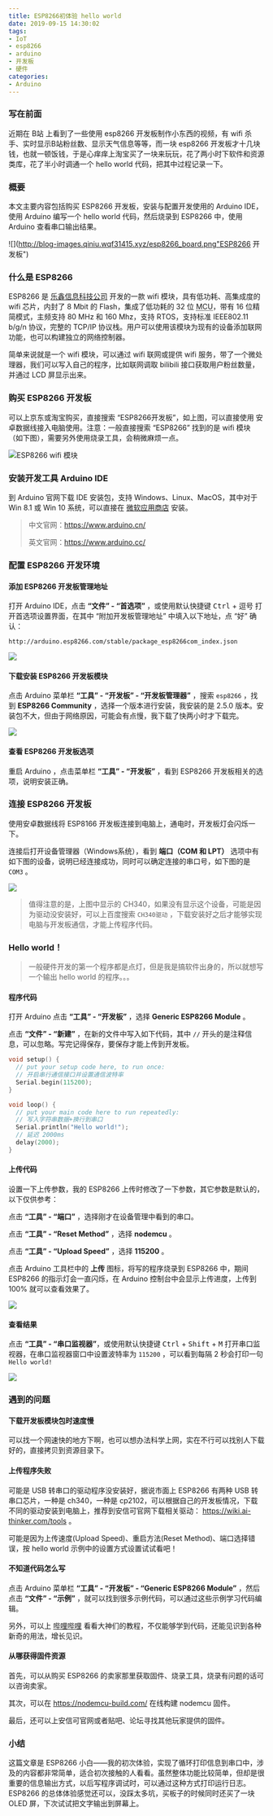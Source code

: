 ```yaml
---
title: ESP8266初体验 hello world
date: 2019-09-15 14:30:02
tags:
- IoT
- esp8266
- arduino
- 开发板
- 硬件
categories:
- Arduino
---
```


### 写在前面

近期在 B站 上看到了一些使用 esp8266 开发板制作小东西的视频，有 wifi 杀手、实时显示B站粉丝数、显示天气信息等等，而一块 esp8266 开发板才十几块钱，也就一顿饭钱，于是心痒痒上淘宝买了一块来玩玩，花了两小时下软件和资源类库，花了半小时调通一个 hello world 代码，把其中过程记录一下。



### 概要

本文主要内容包括购买 ESP8266 开发板，安装与配置开发使用的 Arduino IDE，使用 Arduino 编写一个 hello world 代码，然后烧录到 ESP8266 中，使用 Arduino 查看串口输出结果。

![](http://blog-images.qiniu.wqf31415.xyz/esp8266_board.png"ESP8266 开发板")

### 什么是 ESP8266

ESP8266 是 [乐鑫信息科技公司](https://www.espressif.com/) 开发的一款 wifi 模块，具有低功耗、高集成度的 wifi 芯片，内封了 8 Mbit 的 Flash，集成了低功耗的 32 位 <abbr title="微控制单元(Microcontroller Unit；MCU)">MCU</abbr>，带有 16 位精简模式，主频支持 80 MHz 和 160 Mhz，支持 RTOS，支持标准 IEEE802.11 b/g/n 协议，完整的 TCP/IP 协议栈。用户可以使用该模块为现有的设备添加联网功能，也可以构建独立的网络控制器。

简单来说就是一个 wifi 模块，可以通过 wifi 联网或提供 wifi 服务，带了一个微处理器，我们可以写入自己的程序，比如联网调取 bilibili 接口获取用户粉丝数量，并通过 LCD 屏显示出来。



<!-- more-->



### 购买 ESP8266 开发板

可以上京东或淘宝购买，直接搜索 “ESP8266开发板”，如上图，可以直接使用 安卓数据线接入电脑使用。注意：一般直接搜索 “ESP8266” 找到的是 wifi 模块（如下图），需要另外使用烧录工具，会稍微麻烦一点。

![](http://blog-images.qiniu.wqf31415.xyz/esp8266_wifi_module.png "ESP8266 wifi 模块")



### 安装开发工具 Arduino IDE

到 Arduino 官网下载 IDE 安装包，支持 Windows、Linux、MacOS，其中对于 Win 8.1 或 Win 10 系统，可以直接在 [微软应用商店](https://www.microsoft.com/zh-cn/p/arduino-ide/9nblggh4rsd8?ocid=badge&rtc=1#activetab=pivot:overviewtab) 安装。

> 中文官网：<https://www.arduino.cn/>
>
> 英文官网：<https://www.arduino.cc/>



### 配置 ESP8266 开发环境

#### 添加 ESP8266 开发板管理地址

打开 Arduino IDE，点击 **“文件” - “首选项”** ，或使用默认快捷键 <kbd>Ctrl</kbd> + <kbd>逗号</kbd> 打开首选项设置界面，在其中 “附加开发板管理地址” 中填入以下地址，点 “好” 确认：

```
http://arduino.esp8266.com/stable/package_esp8266com_index.json
```

![](http://blog-images.qiniu.wqf31415.xyz/esp8266_arduino_preferences.png)



#### 下载安装 ESP8266 开发板模块

点击 Arduino 菜单栏 **“工具” - “开发板” - “开发板管理器”** ，搜索 `esp8266` ，找到 **ESP8266 Community** ，选择一个版本进行安装，我安装的是 2.5.0 版本。安装包不大，但由于网络原因，可能会有点慢，我下载了快两小时才下载完。

![](http://blog-images.qiniu.wqf31415.xyz/esp8266_arduino_board_manage.png)



#### 查看 ESP8266 开发板选项

重启 Arduino ，点击菜单栏 **“工具” - “开发板”** ，看到 ESP8266 开发板相关的选项，说明安装正确。



### 连接 ESP8266 开发板

使用安卓数据线将 ESP8166 开发板连接到电脑上，通电时，开发板灯会闪烁一下。

连接后打开设备管理器（Windows系统），看到 **端口（COM 和 LPT）** 选项中有如下图的设备，说明已经连接成功，同时可以确定连接的串口号，如下图的是 `COM3` 。

![](http://blog-images.qiniu.wqf31415.xyz/esp8266_connect_computer.png)

> 值得注意的是，上图中显示的 CH340，如果没有显示这个设备，可能是因为驱动没安装好，可以上百度搜索 `CH340驱动` ，下载安装好之后才能够实现电脑与开发板通信，才能上传程序代码。

### Hello world！

> 一般硬件开发的第一个程序都是点灯，但是我是搞软件出身的，所以就想写一个输出 hello world 的程序。。。

#### 程序代码

打开 Arduino 点击 **“工具” - “开发板”** ，选择 **Generic ESP8266 Module** 。

点击 **“文件” - “新建”** ，在新的文件中写入如下代码，其中 `//` 开头的是注释信息，可以忽略。写完记得保存，要保存才能上传到开发板。

```c++
void setup() {
  // put your setup code here, to run once:
  // 开启串行通信接口并设置通信波特率
  Serial.begin(115200);
}

void loop() {
  // put your main code here to run repeatedly:
  // 写入字符串数据+换行到串口
  Serial.println("Hello world!");
  // 延迟 2000ms
  delay(2000);
}
```



#### 上传代码

设置一下上传参数，我的 ESP8266 上传时修改了一下参数，其它参数是默认的，以下仅供参考：

点击 **“工具” - “端口”** ，选择刚才在设备管理中看到的串口。

点击 **“工具” - “Reset Method”** ，选择 **nodemcu** 。

点击 **“工具” - “Upload Speed”** ，选择 **115200** 。

点击 Arduino 工具栏中的 **上传** 图标，将写的程序烧录到 ESP8266 中，期间 ESP8266 的指示灯会一直闪烁，在 Arduino 控制台中会显示上传进度，上传到 100% 就可以查看效果了。

![](http://blog-images.qiniu.wqf31415.xyz/esp8266_upload.png)



#### 查看结果

点击 **“工具” - “串口监视器”**，或使用默认快捷键 <kbd>Ctrl</kbd> + <kbd>Shift</kbd> + <kbd>M</kbd> 打开串口监视器，在串口监视器窗口中设置波特率为 `115200` ，可以看到每隔 2 秒会打印一句 `Hello world!` 

![](http://blog-images.qiniu.wqf31415.xyz/esp8266_arduino_com_output.png)



### 遇到的问题

#### 下载开发板模块包时速度慢

可以找一个网速快的地方下啊，也可以想办法科学上网，实在不行可以找别人下载好的，直接拷贝到资源目录下。



#### 上传程序失败

可能是 USB 转串口的驱动程序没安装好，据说市面上 ESP8266 有两种 USB 转串口芯片，一种是 ch340，一种是 cp2102，可以根据自己的开发板情况，下载不同的驱动安装到电脑上，推荐到安信可官网下载相关驱动： <https://wiki.ai-thinker.com/tools> 。

可能是因为上传速度(Upload Speed)、重启方法(Reset Method)、端口选择错误，按 hello world 示例中的设置方式设置试试看吧！



#### 不知道代码怎么写

点击 Arduino 菜单栏 **“工具” - “开发板” - “Generic ESP8266 Module”** ，然后点击 **“文件” - “示例”** ，就可以找到很多示例代码，可以通过这些示例学习代码编辑。

另外，可以上 [哔哩哔哩](https://search.bilibili.com/all?keyword=esp8266&from_source=banner_search) 看看大神们的教程，不仅能够学到代码，还能见识到各种新奇的用法，增长见识。



#### 从哪获得固件资源

首先，可以从购买 ESP8266 的卖家那里获取固件、烧录工具，烧录有问题的话可以咨询卖家。

其次，可以在 <https://nodemcu-build.com/> 在线构建 nodemcu 固件。

最后，还可以上安信可官网或者贴吧、论坛寻找其他玩家提供的固件。



### 小结

这篇文章是 ESP8266 小白——我的初次体验，实现了循环打印信息到串口中，涉及的内容都非常简单，适合初次接触的人看看。虽然整体功能比较简单，但却是很重要的信息输出方式，以后写程序调试时，可以通过这种方式打印运行日志。ESP8266 的总体体验感觉还可以，没踩太多坑，买板子的时候同时还买了一块 OLED 屏，下次试试把文字输出到屏幕上。

